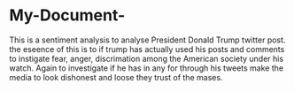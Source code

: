 # My-Document-
This is a sentiment analysis to analyse President Donald Trump twitter post. the eseence of this is to if trump has actually used his posts and comments to instigate fear, anger, discrimation among the American society under his watch. Again to investigate if he has in any for through his tweets make the media to look dishonest and loose they trust of the mases. 
